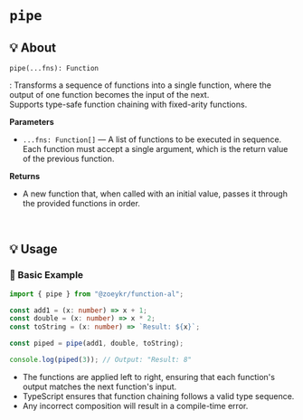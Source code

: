 # `pipe`

## 💡 About

`pipe(...fns): Function`

: Transforms a sequence of functions into a single function, where the output of one function becomes the input of the next.  
Supports type-safe function chaining with fixed-arity functions.

**Parameters**

- `...fns: Function[]` — A list of functions to be executed in sequence. Each function must accept a single argument, which is the return value of the previous function.

**Returns**

- A new function that, when called with an initial value, passes it through the provided functions in order.

<br />

## 💡 Usage

### 📌 Basic Example

```ts
import { pipe } from "@zoeykr/function-al";

const add1 = (x: number) => x + 1;
const double = (x: number) => x * 2;
const toString = (x: number) => `Result: ${x}`;

const piped = pipe(add1, double, toString);

console.log(piped(3)); // Output: "Result: 8"
```

- The functions are applied left to right, ensuring that each function's output matches the next function's input.
- TypeScript ensures that function chaining follows a valid type sequence.
- Any incorrect composition will result in a compile-time error.
